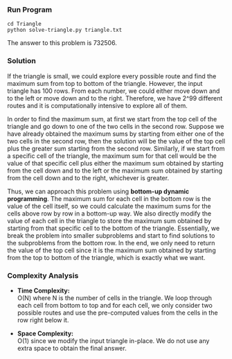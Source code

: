 ### Run Program
```
cd Triangle
python solve-triangle.py triangle.txt
```
The answer to this problem is 732506.


### Solution
If the triangle is small, we could explore every possible route and find the maximum sum from top to bottom of the triangle. However, the input triangle has 100 rows. From each number, we could either move down and to the left or move down and to the right. Therefore, we have 2^99 different routes and it is computationally intensive to explore all of them.

In order to find the maximum sum, at first we start from the top cell of the triangle and go down to one of the two cells in the second row. Suppose we have already obtained the maximum sums by starting from either one of the two cells in the second row, then the solution will be the value of the top cell plus the greater sum starting from the second row. Similarly, if we start from a specific cell of the triangle, the maximum sum for that cell would be the value of that specific cell plus either the maximum sum obtained by starting from the cell down and to the left or the maximum sum obtained by starting from the cell down and to the right, whichever is greater.

Thus, we can approach this problem using **bottom-up dynamic programming**. The maximum sum for each cell in the bottom row is the value of the cell itself, so we could calculate the maximum sums for the cells above row by row in a bottom-up way. We also directly modify the value of each cell in the triangle to store the maximum sum obtained by starting from that specific cell to the bottom of the triangle. Essentially, we break the problem into smaller subproblems and start to find solutions to the subproblems from the bottom row. In the end, we only need to return the value of the top cell since it is the maximum sum obtained by starting from the top to bottom of the triangle, which is exactly what we want.


### Complexity Analysis
- **Time Complexity:**   
O(N) where N is the number of cells in the triangle. We loop through each cell from bottom to top and for each cell, we only consider two possible routes and use the pre-computed values from the cells in the row right below it.

- **Space Complexity:**   
O(1) since we modify the input triangle in-place. We do not use any extra space to obtain the final answer.
